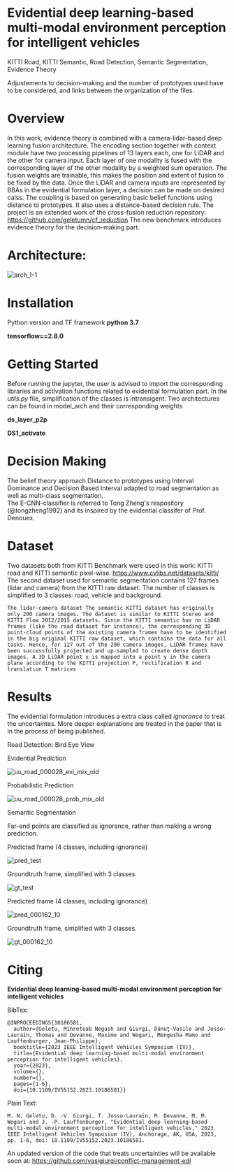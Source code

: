 # Evidential deep learning-based multi-modal environment perception for intelligent vehicles
KITTI Road, KITTI Semantic, Road Detection, Semantic Segmentation, Evidence Theory

Adjustements to decision-making and the number of prototypes used have to be considered, and links between the organization of the files. 

# Overview 
In this work, evidence theory is combined with a camera-lidar-based deep learning fusion architecture. The encoding section together with context module have two
processing pipelines of 13 layers each, one for LiDAR and
the other for camera input. Each layer of one modality is
fused with the corresponding layer of the other modality by a
weighted sum operation. The fusion weights are trainable, this
makes the position and extent of fusion to be fixed by the data.
Once the LiDAR and camera inputs are represented by BBAs
in the evidential formulation layer, a decision can be made on
desired calss. 
The coupling is based on generating basic belief functions using distance to prototypes. It also uses a distance-based decision rule.
The project is an extended work of the cross-fusion reduction repository:
https://github.com/geletumn/cf_reduction
The new benchmark introduces evidence theory for the decision-making part. 

# Architecture:
![arch_1-1](https://github.com/vasigiurgi/evi-cf-deep-learning-based-for-iv/assets/49117053/a20c2b0f-ea65-46e2-a73c-ba08f767c261)


# Installation 
Python version and TF framework
**python 3.7**

**tensorflow==2.8.0**

# Getting Started
Before running the jupyter, the user is advised to import the corresponding libraries and activation functions related to evidential formulation part.
In the _utils.py_ file, simplification of the classes is intransigent. Two architectures can be found in model_arch and their corresponding weights 
 
**ds_layer_p2p**

**DS1_activate**

# Decision Making
The belief theory approach Distance to prototypes using Interval Dominance and Decision Based Interval adapted to road segmentation as well as multi-class segmentation.  
The E-CNN-classifier is referred to Tong Zheng's respository (@tongzheng1992) and its inspired by the evidential classifer of Prof. Denouex. 
# Dataset

Two datasets both from KITTI Benchmark were used in this work: KITTI road and KITTI semantic pixel-wise. 
https://www.cvlibs.net/datasets/kitti/
The second dataset used for semantic segmentation contains 127 frames (lidar and camera) from the KITTI raw dataset. 
The number of classes is simplified to 3 classes: road, vehicle and background. 

	The lidar-camera dataset The semantic KITTI dataset has originally only 200 camera images. The dataset is similar to KITTI Stereo and KITTI Flow 2012/2015 datasets. Since the KITTI semantic has no LiDAR frames (like the road dataset for instance), the corresponding 3D point-cloud points of the existing camera frames have to be identified in the big original KITTI raw dataset, which contains the data for all tasks. Hence, for 127 out of the 200 camera images, LiDAR frames have been successfully projected and up-sampled to create dense depth images. A 3D LiDAR point x is mapped into a point y in the camera plane according to the KITTI projection P, rectification R and translation T matrices

# Results
The evidential formulation introduces a extra class called _ignorance_ to treat the uncertaintes. More deeper explanations are treated in the paper that is in the process of being published. 

Road Detection: Bird Eye View

Evidential Prediction

![uu_road_000028_evi_mix_old](https://github.com/vasigiurgi/evi-cf-deep-learning-based-for-iv/assets/49117053/206a2be5-b604-4f5c-82d1-3d2ed5d932b0)

Probabilistic Prediction

![uu_road_000028_prob_mix_old](https://github.com/vasigiurgi/evi-cf-deep-learning-based-for-iv/assets/49117053/d22f19b9-3162-4185-a60c-fe37df7c20c4)


Semantic Segmentation

Far-end points are classified as ignorance, rather than making a wrong prediction.

Predicted frame (4 classes, including ignorance)

![pred_test](https://github.com/vasigiurgi/evi-cf-deep-learning-based-for-iv/assets/49117053/dce440c8-3b16-4f9f-bc39-419bf700fc56)

Groundtruth frame, simplified with 3 classes. 

![gt_test](https://github.com/vasigiurgi/evi-cf-deep-learning-based-for-iv/assets/49117053/ef87a3fd-db12-4e63-b5a6-8c749951ffcb)

Predicted frame (4 classes, including ignorance)

![pred_000162_10](https://github.com/vasigiurgi/evi-cf-deep-learning-based-for-iv/assets/49117053/343d6507-1da5-40d4-b96a-9c1fde72b040)

Groundtruth frame, simplified with 3 classes. 

![gt_000162_10](https://github.com/vasigiurgi/evi-cf-deep-learning-based-for-iv/assets/49117053/431767af-6fba-4649-afc7-9af154649142)


# Citing 
**Evidential deep learning-based multi-modal environment perception for intelligent vehicles**

BibTex:
```
@INPROCEEDINGS{10186581,
  author={Geletu, Mihreteab Negash and Giurgi, Dănuţ-Vasile and Josso-Laurain, Thomas and Devanne, Maxime and Wogari, Mengesha Mamo and Lauffenburger, Jean-Philippe},
  booktitle={2023 IEEE Intelligent Vehicles Symposium (IV)}, 
  title={Evidential deep learning-based multi-modal environment perception for intelligent vehicles}, 
  year={2023},
  volume={},
  number={},
  pages={1-6},
  doi={10.1109/IV55152.2023.10186581}}

```
Plain Text: 
```
M. N. Geletu, D. -V. Giurgi, T. Josso-Laurain, M. Devanne, M. M. Wogari and J. -P. Lauffenburger, "Evidential deep learning-based multi-modal environment perception for intelligent vehicles," 2023 IEEE Intelligent Vehicles Symposium (IV), Anchorage, AK, USA, 2023, pp. 1-6, doi: 10.1109/IV55152.2023.10186581.
```

An updated version of the code that treats uncertainties will be available soon at: https://github.com/vasigiurgi/conflict-management-edl 

